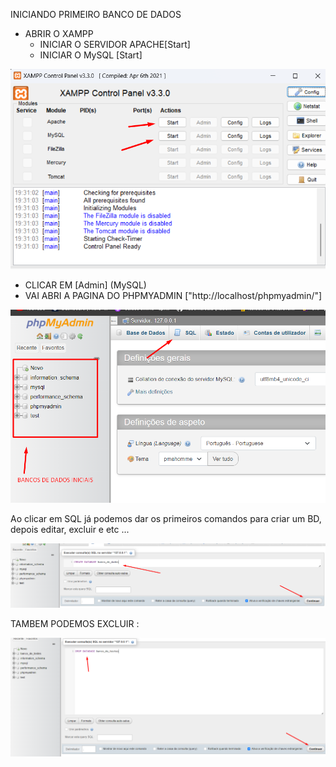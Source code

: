 INICIANDO PRIMEIRO BANCO DE DADOS


- ABRIR O XAMPP
    - INICIAR O SERVIDOR APACHE[Start]
    - INICIAR O MySQL [Start]

![XAMPP_INIT](img/XAMPP%20init.png)



- CLICAR EM [Admin] (MySQL)
- VAI ABRI A PAGINA DO PHPMYADMIN ["http://localhost/phpmyadmin/"]

![phpMyAdmin](img/PHPMYADMIN.png)

Ao clicar em SQL já podemos dar os primeiros comandos para criar um BD, depois editar, excluir e etc ...

![BDTESTCREATE](img/CREATEBDTEST.png)

TAMBEM PODEMOS EXCLUIR :

![DROPBDTEST](img/dropbancotest.png)

